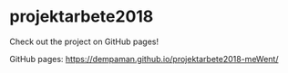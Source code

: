 # projektarbete2018


Check out the project on GitHub pages!

GitHub pages: https://dempaman.github.io/projektarbete2018-meWent/
